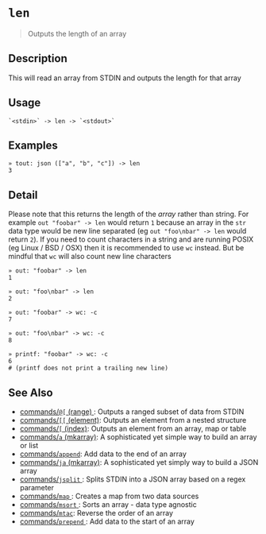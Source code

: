 # `len`

> Outputs the length of an array

## Description

This will read an array from STDIN and outputs the length for that array

## Usage

    `<stdin>` -> len -> `<stdout>`

## Examples

```
» tout: json (["a", "b", "c"]) -> len
3
```

## Detail

Please note that this returns the length of the _array_ rather than string.
For example `out "foobar" -> len` would return `1` because an array in the
`str` data type would be new line separated (eg `out "foo\nbar" -> len`
would return `2`). If you need to count characters in a string and are
running POSIX (eg Linux / BSD / OSX) then it is recommended to use `wc`
instead. But be mindful that `wc` will also count new line characters

```
» out: "foobar" -> len
1

» out: "foo\nbar" -> len
2

» out: "foobar" -> wc: -c
7

» out: "foo\nbar" -> wc: -c
8

» printf: "foobar" -> wc: -c
6
# (printf does not print a trailing new line)
```

## See Also

- [commands/`@[` (range) ](./range.md):
  Outputs a ranged subset of data from STDIN
- [commands/`[[` (element)](./element.md):
  Outputs an element from a nested structure
- [commands/`[` (index)](./index2.md):
  Outputs an element from an array, map or table
- [commands/`a` (mkarray)](./a.md):
  A sophisticated yet simple way to build an array or list
- [commands/`append`](./append.md):
  Add data to the end of an array
- [commands/`ja` (mkarray)](./ja.md):
  A sophisticated yet simply way to build a JSON array
- [commands/`jsplit` ](./jsplit.md):
  Splits STDIN into a JSON array based on a regex parameter
- [commands/`map` ](./map.md):
  Creates a map from two data sources
- [commands/`msort` ](./msort.md):
  Sorts an array - data type agnostic
- [commands/`mtac`](./mtac.md):
  Reverse the order of an array
- [commands/`prepend` ](./prepend.md):
  Add data to the start of an array
